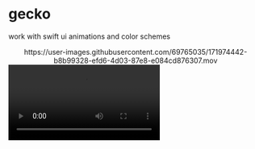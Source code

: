 # gecko
work with swift ui animations and color schemes



<div align="center">
https://user-images.githubusercontent.com/69765035/171974442-b8b99328-efd6-4d03-87e8-e084cd876307.mov
</div>

<div class="video_holder">
  <video controls>
    <source src="https://user-images.githubusercontent.com/69765035/171974442-b8b99328-efd6-4d03-87e8-e084cd876307.mov">
  </video>
</div>
